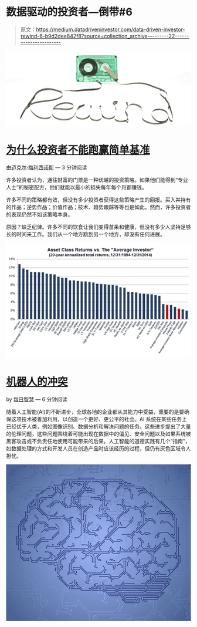 # 数据驱动的投资者—倒带#6

> 原文：<https://medium.datadriveninvestor.com/data-driven-investor-rewind-6-b9d2dee842f8?source=collection_archive---------22----------------------->

![](img/f82e7523822449280016db130cde01c5.png)

# [为什么投资者不能跑赢简单基准](https://medium.com/datadriveninvestor/why-investors-cannot-outperform-simple-benchmarks-d6a587a54967)

由[迈克尔·梅利西诺斯](https://medium.com/@mmelissinos) — 3 分钟阅读

许多投资者认为，通往财富的门票是一种优越的投资策略。如果他们能得到“专业人士”的秘密配方，他们就能以最小的损失每年每个月都赚钱。

许多不同的策略都有效，但没有多少投资者获得这些策略产生的回报。买入并持有的作品；逆势作品；价值作品；技术、趋势跟踪等等也是如此。然而，许多投资者的表现仍然不如该策略本身。

原因？缺乏纪律。许多不同的饮食让我们变得苗条和健康，但没有多少人坚持足够长的时间来工作。我们从一个地方跳到另一个地方，却没有任何进展。

![](img/8904f9fd58b4f81efd3eb636d45b659d.png)

# [机器人的冲突](https://medium.com/datadriveninvestor/the-clash-of-automatons-8d5f409e4080)

by [每日智慧](https://medium.com/@dailywisdom) — 6 分钟阅读

随着人工智能(AI)的不断进步，全球各地的企业都从其能力中受益，重要的是要确保这项技术被善加利用，以创造一个更好、更公平的社会。AI 系统在某些任务上已经优于人类，例如图像识别、数据分析和解决问题的任务。这些进步提出了大量的伦理问题，这些问题围绕着可能出现在数据中的偏见、安全问题以及如果系统被黑客攻击或不负责任地使用可能带来的后果。人工智能的道德实践有几个“指南”，如数据处理的方式和开发人员在创造产品时应该经历的过程，但仍有灰色区域令人担忧。

![](img/f04e5c7dc96c071d2c6b4d77f24d5fae.png)